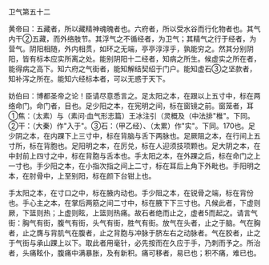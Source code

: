 卫气第五十二

黄帝曰：五藏者，所以藏精神魂魄者也。六府者，所以受水谷而行化物者也。其气内干②五藏，而外络肢节。其浮气之不循经者，为卫气；其精气之行于经者，为营气。阴阳相随，外内相贯，如环之无端，亭亭淳淳乎，孰能穷之。然其分别阴阳，皆有标本应实所离之处。能别阴阳十二经者，知病之所生。候虚实之所在者，能得病之高下。知六府之气街者，能知解结契绍于门户。能知虚石③之坚款者，知补泻之所在。能知六经标本者，可以无惑于天下。

妨伯曰：博都圣帝之论！臣请尽意悉言之。足太阳之本，在跟以上五寸中，标在两络命门。命门者，目也。足少阳之本，在宪明之间，标在窗镜之前。窗笼者，耳①焦：（太素）与（素问·血气形志篇）王冰注引（灵概及（中法排"椎"。下同。②干：（大秦）作"入于"。③石：（甲乙经）、（太累）作"实"。下同。170也。足少阴之本，在内踝下上三寸中，标在背脑与舌下两脉也。足厥阻之本，在行间上五寸所，标在背胞也。足阳明之本，在厉兑，标在人迎须技项颗也。足大阴之本，在中封前上四寸之中，标在背胞与舌本也。手太阳之本，在外踝之后，标在命门之上一寸也。手少阳之本，在小指次指之间上二寸，标在耳后上角下外毗也。手阳明之本，在肘骨中，上至别阳，标在颜下台钳上也。

手太阳之本，在寸口之中，标在腋内动也。手少阻之本，在锐骨之端，标在背份也。手心主之本，在掌后两筋之间二寸中，标在腋下下三寸也。凡候此者，下虚则厥，下篮则热；上虚则眩，上篮则热痛。故石者绝而止之，虚者5而起之。请言气街：胸气有街，腹气有街，头气有街，胜气有街。放气在头者，止之于脑。气在胸者，止之膺与背肌气在腹者，止之背胞与冲脉于脐左右之动脉者。气在胶者，止之于气街与承山踝上以下。取此者用毫针，必先按而在久应于手，乃刺而予之。所治者，头痛眩仆，腹痛中满暴胀，及有新积。痛可移者，易已也；积不痛，难已也。

